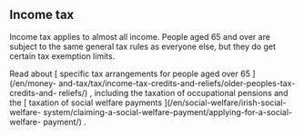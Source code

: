 ##  Income tax

Income tax applies to almost all income. People aged 65 and over are subject
to the same general tax rules as everyone else, but they do get certain tax
exemption limits.

Read about [ specific tax arrangements for people aged over 65 ](/en/money-
and-tax/tax/income-tax-credits-and-reliefs/older-peoples-tax-credits-and-
reliefs/) , including the taxation of occupational pensions and the [ taxation
of social welfare payments ](/en/social-welfare/irish-social-welfare-
system/claiming-a-social-welfare-payment/applying-for-a-social-welfare-
payment/) .
